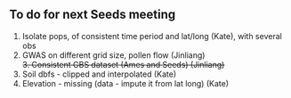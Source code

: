 ## To do for next Seeds meeting

1. Isolate pops, of consistent time period and lat/long (Kate), with several obs
2. GWAS on different grid size, pollen flow (Jinliang)  
~~3. Consistent GBS dataset (Ames and Seeds) (Jinliang)~~
4. Soil dbfs - clipped and interpolated (Kate)
5. Elevation - missing (data - impute it from lat long) (Kate)
